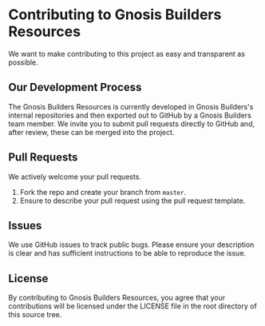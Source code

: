 # Contributing to Gnosis Builders Resources
We want to make contributing to this project as easy and transparent as
possible.


## Our Development Process
The Gnosis Builders Resources is currently developed in Gnosis Builders's internal repositories and then exported out to GitHub by a Gnosis Builders team member. 
We invite you to submit pull requests directly to GitHub and, after review, these can be merged into the project.


## Pull Requests
We actively welcome your pull requests.

1. Fork the repo and create your branch from `master`.
2. Ensure to describe your pull request using the pull request template.


## Issues
We use GitHub issues to track public bugs. Please ensure your description is
clear and has sufficient instructions to be able to reproduce the issue.


## License
By contributing to Gnosis Builders Resources, you agree that your contributions will be licensed
under the LICENSE file in the root directory of this source tree.